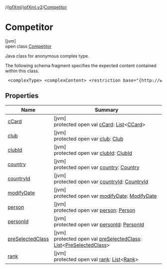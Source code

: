 //[iofXml](../../../index.md)/[iofXml.v2](../index.md)/[Competitor](index.md)

# Competitor

[jvm]\
open class [Competitor](index.md)

<p>Java class for anonymous complex type. <p>The following schema fragment specifies the expected content contained within this class. <pre> &lt;complexType&gt; &lt;complexContent&gt; &lt;restriction base="{http://www.w3.org/2001/XMLSchema}anyType"&gt; &lt;sequence&gt; &lt;choice&gt; &lt;element ref="{}PersonId"/&gt; &lt;element ref="{}Person"/&gt; &lt;/choice&gt; &lt;choice&gt; &lt;element ref="{}ClubId"/&gt; &lt;element ref="{}Club"/&gt; &lt;element ref="{}Country"/&gt; &lt;element ref="{}CountryId"/&gt; &lt;/choice&gt; &lt;element ref="{}PreSelectedClass" maxOccurs="unbounded" minOccurs="0"/&gt; &lt;element ref="{}CCard" maxOccurs="unbounded" minOccurs="0"/&gt; &lt;element ref="{}Rank" maxOccurs="unbounded" minOccurs="0"/&gt; &lt;element ref="{}ModifyDate" minOccurs="0"/&gt; &lt;/sequence&gt; &lt;/restriction&gt; &lt;/complexContent&gt; &lt;/complexType&gt; </pre>

## Properties

| Name | Summary |
|---|---|
| [cCard](c-card.md) | [jvm]<br>protected open val [cCard](c-card.md): [List](https://docs.oracle.com/javase/8/docs/api/java/util/List.html)<[CCard](../-c-card/index.md)> |
| [club](club.md) | [jvm]<br>protected open var [club](club.md): [Club](../-club/index.md) |
| [clubId](club-id.md) | [jvm]<br>protected open var [clubId](club-id.md): [ClubId](../-club-id/index.md) |
| [country](country.md) | [jvm]<br>protected open var [country](country.md): [Country](../-country/index.md) |
| [countryId](country-id.md) | [jvm]<br>protected open var [countryId](country-id.md): [CountryId](../-country-id/index.md) |
| [modifyDate](modify-date.md) | [jvm]<br>protected open var [modifyDate](modify-date.md): [ModifyDate](../-modify-date/index.md) |
| [person](person.md) | [jvm]<br>protected open var [person](person.md): [Person](../-person/index.md) |
| [personId](person-id.md) | [jvm]<br>protected open var [personId](person-id.md): [PersonId](../-person-id/index.md) |
| [preSelectedClass](pre-selected-class.md) | [jvm]<br>protected open val [preSelectedClass](pre-selected-class.md): [List](https://docs.oracle.com/javase/8/docs/api/java/util/List.html)<[PreSelectedClass](../-pre-selected-class/index.md)> |
| [rank](rank.md) | [jvm]<br>protected open val [rank](rank.md): [List](https://docs.oracle.com/javase/8/docs/api/java/util/List.html)<[Rank](../-rank/index.md)> |
